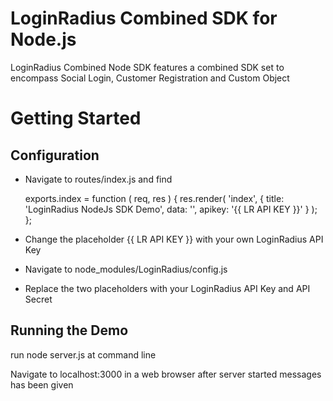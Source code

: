 # LoginRadius Combined SDK for Node.js

LoginRadius Combined Node SDK features a combined SDK set to encompass Social Login, Customer Registration and Custom Object

# Getting Started

## Configuration
- Navigate to routes/index.js and find

	exports.index = function ( req, res ) {
		res.render( 'index', { title: 'LoginRadius NodeJs SDK Demo', data: '', apikey: '{{ LR API KEY }}' } );
	};
	
- Change the placeholder {{ LR API KEY }} with your own LoginRadius API Key

- Navigate to node_modules/LoginRadius/config.js
- Replace the two placeholders with your LoginRadius API Key and API Secret

## Running the Demo

run node server.js at command line

Navigate to localhost:3000 in a web browser after server started messages has been given
